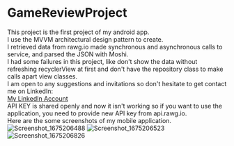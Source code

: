 # GameReviewProject
This project is the first project of my android app. <br> 
I use the MVVM architectural design pattern to create. <br> 
I retrieved data from rawg.io made synchronous and asynchronous calls to service, and parsed the JSON with Moshi. <br> 
I had some failures in this project, like don't show the data without refreshing recyclerView at first and don't have the repository class to make calls apart view classes. <br>
I am open to any suggestions and invitations so don't hesitate to get contact me on LinkedIn: <br>
[My LinkedIn Account](https://www.linkedin.com/in/canhuseyin) <br>
API KEY is shared openly and now it isn't working so if you want to use the application, you need to provide new API key from api.rawg.io. <br>
Here are the some screenshots of my mobile application. <br>
![Screenshot_1675206488](https://user-images.githubusercontent.com/67408578/215905008-0146cab8-4278-4004-ac90-9e5c5b8b0b01.png)
![Screenshot_1675206523](https://user-images.githubusercontent.com/67408578/215905030-e3f8ed7d-0be2-4f86-9014-457f61ac56c9.png)
![Screenshot_1675206826](https://user-images.githubusercontent.com/67408578/215905114-6770c173-f4ea-45b1-95b1-ffd8b031f703.png)
